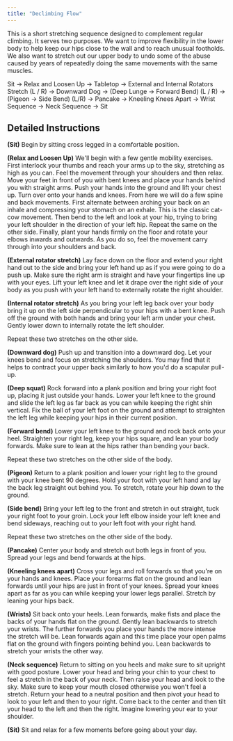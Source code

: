 ```yaml
---
title: "Declimbing Flow"
---
```


This is a short stretching sequence designed to complement regular climbing.
It serves two purposes.
We want to improve flexibility in the lower body to help keep our hips close to the wall and to reach unusual footholds.
We also want to stretch out our upper body to undo some of the abuse caused by years of repeatedly doing the same movements with the same muscles.

<div id="sequence">
Sit -> Relax and Loosen Up -> Tabletop -> External and Internal Rotators Stretch (L / R) -> Downward Dog -> (Deep Lunge -> Forward Bend) (L / R) -> (Pigeon -> Side Bend) (L/R) -> Pancake -> Kneeling Knees Apart -> Wrist Sequence -> Neck Sequence -> Sit
</div>

## Detailed Instructions

**(Sit)** Begin by sitting cross legged in a comfortable position.

**(Relax and Loosen Up)** We'll begin with a few gentle mobility exercises.
First interlock your thumbs and reach your arms up to the sky, stretching as high as you can.
Feel the movement through your shoulders and then relax.
Move your feet in front of you with bent knees and place your hands behind you with straight arms.
Push your hands into the ground and lift your chest up.
Turn over onto your hands and knees.
From here we will do a few spine and back movements.
First alternate between arching your back on an inhale and compressing your stomach on an exhale.
This is the classic cat-cow movement.
Then bend to the left and look at your hip, trying to bring your left shoulder in the direction of your left hip.
Repeat the same on the other side.
Finally, plant your hands firmly on the floor and rotate your elbows inwards and outwards.
As you do so, feel the movement carry through into your shoulders and back.

**(External rotator stretch)** Lay face down on the floor and extend your right hand out to the side and bring your left hand up as if you were going to do a push up.
Make sure the right arm is straight and have your fingertips line up with your eyes.
Lift your left knee and let it drape over the right side of your body as you push with your left hand to externally rotate the right shoulder.

**(Internal rotator stretch)** As you bring your left leg back over your body bring it up on the left side perpendicular to your hips with a bent knee.
Push off the ground with both hands and bring your left arm under your chest.
Gently lower down to internally rotate the left shoulder.

Repeat these two stretches on the other side.

**(Downward dog)** Push up and transition into a downward dog.
Let your knees bend and focus on stretching the shoulders.
You may find that it helps to contract your upper back similarly to how you'd do a scapular pull-up.

**(Deep squat)** Rock forward into a plank position and bring your right foot up, placing it just outside your hands.
Lower your left knee to the ground and slide the left leg as far back as you can while keeping the right shin vertical.
Fix the ball of your left foot on the ground and attempt to straighten the left leg while keeping your hips in their current position.

**(Forward bend)** Lower your left knee to the ground and rock back onto your heel.
Straighten your right leg, keep your hips square, and lean your body forwards.
Make sure to lean at the hips rather than bending your back.

Repeat these two stretches on the other side of the body.

**(Pigeon)** Return to a plank position and lower your right leg to the ground with your knee bent 90 degrees.
Hold your foot with your left hand and lay the back leg straight out behind you.
To stretch, rotate your hip down to the ground.

**(Side bend)** Bring your left leg to the front and stretch in out straight, tuck your right foot to your groin.
Lock your left elbow inside your left knee and bend sideways, reaching out to your left foot with your right hand.

Repeat these two stretches on the other side of the body.

**(Pancake)** Center your body and stretch out both legs in front of you.
Spread your legs and bend forwards at the hips.

**(Kneeling knees apart)** Cross your legs and roll forwards so that you're on your hands and knees.
Place your forearms flat on the ground and lean forwards until your hips are just in front of your knees.
Spread your knees apart as far as you can while keeping your lower legs parallel.
Stretch by leaning your hips back.

**(Wrists)** Sit back onto your heels.
Lean forwards, make fists and place the backs of your hands flat on the ground.
Gently lean backwards to stretch your wrists.
The further forwards you place your hands the more intense the stretch will be.
Lean forwards again and this time place your open palms flat on the ground with fingers pointing behind you.
Lean backwards to stretch your wrists the other way.

**(Neck sequence)** Return to sitting on you heels and make sure to sit upright with good posture.
Lower your head and bring your chin to your chest to feel a stretch in the back of your neck.
Then raise your head and look to the sky.
Make sure to keep your mouth closed otherwise you won't feel a stretch.
Return your head to a neutral position and then pivot your head to look to your left and then to your right.
Come back to the center and then tilt your head to the left and then the right.
Imagine lowering your ear to your shoulder.

**(Sit)** Sit and relax for a few moments before going about your day.
